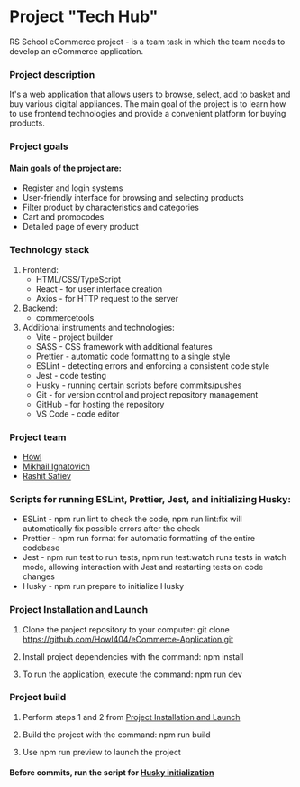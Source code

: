 # Project "Tech Hub"
RS School eCommerce project - is a team task in which the team needs to develop an eCommerce application.

### Project description
It's a web application that allows users to browse, select, add to basket and buy various digital appliances. The main goal of the project is to learn how to use frontend technologies and provide a convenient platform for buying products.

### Project goals
#### Main goals of the project are:
* Register and login systems
* User-friendly interface for browsing and selecting products
* Filter product by characteristics and categories
* Cart and promocodes
* Detailed page of every product


### Technology stack
1. Frontend:
   * HTML/CSS/TypeScript
   * React - for user interface creation
   * Axios - for HTTP request to the server
2. Backend:
   * commercetools
3. Additional instruments and technologies:
   * Vite - project builder
   * SASS - CSS framework with additional features
   * Prettier - automatic code formatting to a single style
   * ESLint - detecting errors and enforcing a consistent code style
   * Jest - code testing
   * Husky - running certain scripts before commits/pushes
   * Git - for version control and project repository management
   * GitHub - for hosting the repository
   * VS Code - code editor

### Project team
* [Howl](https://github.com/Howl404)
* [Mikhail Ignatovich](https://github.com/academeg1)
* [Rashit Safiev](https://github.com/capapa)

### Scripts for running ESLint, Prettier, Jest, and initializing Husky:
* ESLint - npm run lint to check the code, npm run lint:fix will automatically fix possible errors after the check
* Prettier - npm run format for automatic formatting of the entire codebase
* Jest - npm run test to run tests, npm run test:watch runs tests in watch mode, allowing interaction with Jest and restarting tests on code changes
* Husky - npm run prepare to initialize Husky

### Project Installation and Launch
1. Clone the project repository to your computer: git clone  https://github.com/Howl404/eCommerce-Application.git

2. Install project dependencies with the command: npm install

3. To run the application, execute the command: npm run dev

### Project build
1. Perform steps 1 and 2 from [Project Installation and Launch](#project-installation-and-launch)
   
2. Build the project with the command: npm run build
   
3. Use npm run preview to launch the project

#### Before commits, run the script for [Husky initialization](#scripts-for-running-eslint-prettier-jest-and-initializing-husky)
